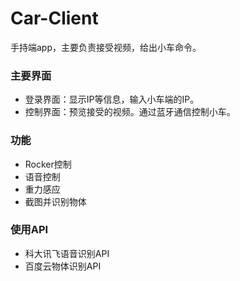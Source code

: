 # Car-Client

手持端app，主要负责接受视频，给出小车命令。

### 主要界面

* 登录界面：显示IP等信息，输入小车端的IP。
* 控制界面：预览接受的视频。通过蓝牙通信控制小车。

### 功能

* Rocker控制
* 语音控制
* 重力感应
* 截图并识别物体

### 使用API

* 科大讯飞语音识别API
* 百度云物体识别API
